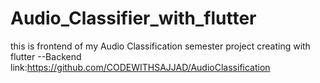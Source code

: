 # Audio_Classifier_with_flutter
this is frontend of my Audio Classification semester project creating with flutter
--Backend link:https://github.com/CODEWITHSAJJAD/AudioClassification

